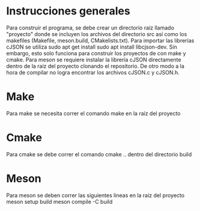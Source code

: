 # Instrucciones generales
Para construir el programa, se debe crear un directorio raíz llamado "proyecto"
donde se incluyen los archivos del directorio src así como los makefiles (Makefile, meson.build, CMakelists.txt). Para importar las librerías cJSON se utiliza sudo apt get install sudo apt install libcjson-dev. Sin embargo, esto solo funciona para construir los proyectos de con make y cmake. Para meson se requiere instalar la librería cJSON directamente dentro de la raíz del proyecto clonando el repositorio. De otro modo a la hora de compilar no logra encontrar los archivos cJSON.c y cJSON.h.

# Make 
Para make se necesita correr el comando make en la raíz del proyecto

# Cmake
Para cmake se debe correr el comando cmake .. dentro del directorio build

# Meson
Para meson se deben correr las siguientes lineas en la raíz del proyecto
meson setup build
meson compile -C build




